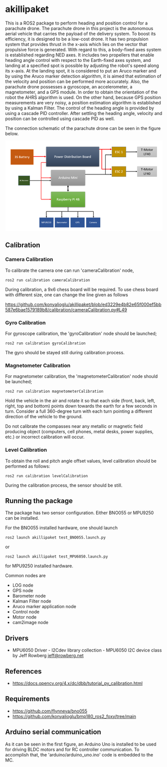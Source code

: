 # akillipaket

This is a ROS2 package to perform heading and position control for a parachute drone. The parachute drone in this project is the autonomous aerial vehicle that carries the payload of the delivery system. To boost its efficiency, it is designed to be a low-cost drone. It has two propulsion system that provides thrust in the x-axis which lies on the vector that propulsive force is generated. With regard to this, a body-fixed axes system is established regarding NED axes. It includes two propellers that enable heading angle control with respect to the Earth-fixed axes system, and landing at a specified spot is possible by adjusting the robot's speed along its x-axis. At the landing spot, it is considered to put an Aruco marker and by using the Aruco marker detection algorithm, it is aimed that estimation of the velocity and position can be performed more accurately. Also, the parachute drone possesses a gyroscope, an accelerometer, a magnetometer, and a GPS module. In order to obtain the orientation of the robot the AHRS algorithm is used. On the other hand, because GPS position measurements are very noisy, a position estimation algorithm is established by using a Kalman Filter. The control of the heading angle is provided by using a cascade PID controller. After settling the heading angle, velocity and position can be controlled using cascade PID as well. 

The connection schematic of the parachute drone can be seen in the figure below.

![parachute_drone_scheme](https://github.com/konyalioglu/akillipaket/blob/main/parachute_drone_scheme.png)


## Calibration

### Camera Calibration

To calibrate the camera one can run 'cameraCalibration' node,

```
ros2 run calibration cameraCalibration
```

During calibration, a 9x6 chess board will be required. To use chess board with different size, one can change the line given as follows

https://github.com/konyalioglu/akillipaket/blob/ed3229e4b82e65f000ef5bb587e6bae1579189b8/calibration/cameraCalibration.py#L49

### Gyro Calibration

For gyroscope calibration, the 'gyroCalibration' node should be launched;

```
ros2 run calibration gyroCalibration
```

The gyro should be stayed still during calibration process.

### Magnetometer Calibration

For magnetometer calibration, the 'magnetometerCalibration' node should be launched;

```
ros2 run calibration magnetometerCalibration
```

Hold the vehicle in the air and rotate it so that each side (front, back, left, right, top and bottom) points down towards the earth for a few seconds in turn. Consider a full 360-degree turn with each turn pointing a different direction of the vehicle to the ground. 

Do not calibrate the compasses near any metallic or magnetic field producing object (computers, cell phones, metal desks, power supplies, etc.) or incorrect calibration will occur.

### Level Calibration

To obtain the roll and pitch angle offset values, level calibration should be performed as follows:

```
ros2 run calibration levelCalibration
```

During the calibration process, the sensor should be still.

## Running the package
The package has two sensor configuration. Either BNO055 or MPU9250 can be installed.

For the BNO055 installed hardware, one should launch 

```
ros2 launch akillipaket test_BNO055.launch.py
```

or 

```
ros2 launch akillipaket test_MPU6050.launch.py
```

for MPU9250 installed hardware.

Common nodes are
- LOG node
- GPS node
- Barometer node
- Kalman Filter node
- Aruco marker application node
- Control node
- Motor node
- cam2image node

## Drivers
- MPU6050 Driver - I2Cdev library collection - MPU6050 I2C device class by Jeff Rowberg <jeff@rowberg.net>

## References
- https://docs.opencv.org/4.x/dc/dbb/tutorial_py_calibration.html

## Requirements
- https://github.com/flynneva/bno055
- https://github.com/konyalioglu/bmp180_ros2_foxy/tree/main


## Arduino serial communication

As it can be seen in the first figure, an Arduino Uno is installed to be used for driving BLDC motors and for RC controller communication. To accomplish that, the 'arduino/arduino_uno.ino' code is embedded to the MC.
